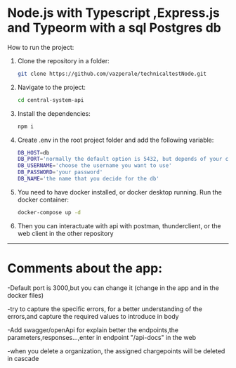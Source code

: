 # Node.js with Typescript ,Express.js and Typeorm with a sql Postgres db 

How to run the project:

1. Clone the repository in a folder:

    ```bash
    git clone https://github.com/vazperale/technicaltestNode.git
    ```

2. Navigate to the project:

    ```bash
    cd central-system-api
    ```

3. Install the dependencies:

    ```bash
    npm i
    ```

4. Create .env in the root project folder and add the following variable:

    ```bash
    DB_HOST=db 
    DB_PORT='normally the default option is 5432, but depends of your critery'
    DB_USERNAME='choose the username you want to use'
    DB_PASSWORD='your password'
    DB_NAME='the name that you decide for the db'
    ```

5. You need to have docker installed, or docker desktop running. Run the docker container:

    ```bash
    docker-compose up -d
    ```
5. Then you can interactuate with api with postman, thunderclient, or the web client in the other repository

   

---------------------------------------------------------------------------------------------------------------------------------------

# Comments about the app:

-Default port is 3000,but you can change it (change in the app and in the docker files)

-try to capture the specific errors, for a better understanding of the errors,and capture the required values to introduce in body

-Add swagger/openApi for explain better the endpoints,the parameters,responses...,enter in endpoint "/api-docs" in the web

-when you delete a organization, the assigned chargepoints will be deleted in cascade


 
